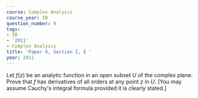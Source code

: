```yaml
---
course: Complex Analysis
course_year: IB
question_number: 8
tags:
- IB
- '2011'
- Complex Analysis
title: 'Paper 4, Section I, E '
year: 2011
---
```




Let $f(z)$ be an analytic function in an open subset $U$ of the complex plane. Prove that $f$ has derivatives of all orders at any point $z$ in $U$. [You may assume Cauchy's integral formula provided it is clearly stated.]